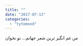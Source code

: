```yaml
---
title: ""
date: "2017-07-13"
categories: 
  - "tytomood"
---
```


من غم انگیز ترین شعر جهانم... تو نخوان

